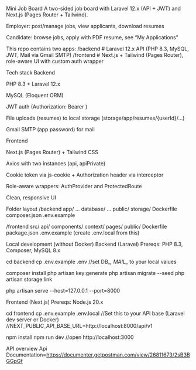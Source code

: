 Mini Job Board
A two-sided job board with Laravel 12.x (API + JWT) and Next.js (Pages Router + Tailwind).

Employer: post/manage jobs, view applicants, download resumes

Candidate: browse jobs, apply with PDF resume, see “My Applications”

This repo contains two apps:
/backend   # Laravel 12.x API (PHP 8.3, MySQL, JWT, Mail via Gmail SMTP)
/frontend  # Next.js + Tailwind (Pages Router), role-aware UI with custom auth wrapper

Tech stack
Backend

PHP 8.3 + Laravel 12.x

MySQL (Eloquent ORM)

JWT auth (Authorization: Bearer <token>)

File uploads (resumes) to local storage (storage/app/resumes/{userId}/...)

Gmail SMTP (app password) for mail

Frontend

Next.js (Pages Router) + Tailwind CSS

Axios with two instances (api, apiPrivate)

Cookie token via js-cookie + Authorization header via interceptor

Role-aware wrappers: AuthProvider and ProtectedRoute

Clean, responsive UI


Folder layout
/backend
  app/ ...
  database/ ...
  public/
  storage/
  Dockerfile
  composer.json
  .env.example

/frontend
  src/
    api/
    components/
    context/
    pages/
  public/
  Dockerfile
  package.json
  .env.example (create .env.local from this)


Local development (without Docker)
Backend (Laravel)
Prereqs: PHP 8.3, Composer, MySQL 8.x

cd backend
cp .env.example .env
//set DB_*, MAIL_* to your local values

composer install
php artisan key:generate
php artisan migrate --seed
php artisan storage:link

php artisan serve --host=127.0.0.1 --port=8000


Frontend (Next.js)
Prereqs: Node.js 20.x

cd frontend
cp .env.example .env.local
//Set this to your API base (Laravel dev server or Docker)
//NEXT_PUBLIC_API_BASE_URL=http://localhost:8000/api/v1

npm install
npm run dev
//open http://localhost:3000

API overview
Api Documentation=https://documenter.getpostman.com/view/26811673/2sB3BGGpGf





